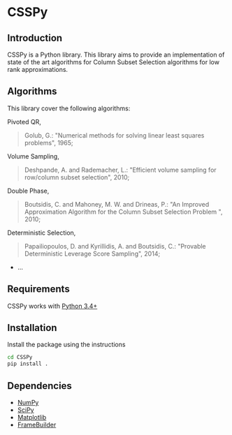 # CSSPy
## Introduction
CSSPy is a Python library. 
This library aims to provide an implementation of state of the art algorithms for Column Subset Selection algorithms for low rank approximations.

## Algorithms
This library cover the following algorithms:

Pivoted QR,
> Golub, G.: "Numerical methods for solving linear least squares problems", 1965;

Volume Sampling,
> Deshpande, A. and Rademacher, L.: "Efficient volume sampling for row/column subset selection", 2010;

Double Phase,
> Boutsidis, C. and Mahoney, M. W. and Drineas, P.: "An Improved Approximation Algorithm for the Column Subset Selection Problem
", 2010;

Deterministic Selection,
> Papailiopoulos, D. and Kyrillidis, A. and Boutsidis, C.: "Provable Deterministic Leverage Score Sampling", 2014; 
- ...

## Requirements

CSSPy works with [Python 3.4+](http://docs.python.org/3/)

## Installation
Install the package using the instructions
```bash
cd CSSPy
pip install .
```

## Dependencies
- [NumPy](http://www.numpy.org)
- [SciPy](http://www.scipy.org/)
- [Matplotlib](http://matplotlib.org/)
- [FrameBuilder](https://github.com/AyoubBelhadji/FrameBuilder)
